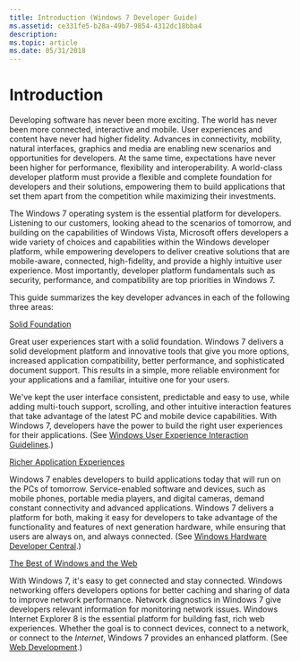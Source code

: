 ```yaml
---
title: Introduction (Windows 7 Developer Guide)
ms.assetid: ce331fe5-b28a-49b7-9854-4312dc18bba4
description: 
ms.topic: article
ms.date: 05/31/2018
---
```


# Introduction

Developing software has never been more exciting. The world has never been more connected, interactive and mobile. User experiences and content have never had higher fidelity. Advances in connectivity, mobility, natural interfaces, graphics and media are enabling new scenarios and opportunities for developers. At the same time, expectations have never been higher for performance, flexibility and interoperability. A world-class developer platform must provide a flexible and complete foundation for developers and their solutions, empowering them to build applications that set them apart from the competition while maximizing their investments.

The Windows 7 operating system is the essential platform for developers. Listening to our customers, looking ahead to the scenarios of tomorrow, and building on the capabilities of Windows Vista, Microsoft offers developers a wide variety of choices and capabilities within the Windows developer platform, while empowering developers to deliver creative solutions that are mobile-aware, connected, high-fidelity, and provide a highly intuitive user experience. Most importantly, developer platform fundamentals such as security, performance, and compatibility are top priorities in Windows 7.

This guide summarizes the key developer advances in each of the following three areas:

[Solid Foundation](solid-foundation.md)

Great user experiences start with a solid foundation. Windows 7 delivers a solid development platform and innovative tools that give you more options, increased application compatibility, better performance, and sophisticated document support. This results in a simple, more reliable environment for your applications and a familiar, intuitive one for your users.

We've kept the user interface consistent, predictable and easy to use, while adding multi-touch support, scrolling, and other intuitive interaction features that take advantage of the latest PC and mobile device capabilities. With Windows 7, developers have the power to build the right user experiences for their applications. (See [Windows User Experience Interaction Guidelines](https://msdn.microsoft.com/library/aa511258.aspx).)

[Richer Application Experiences](richer-application-experiences.md)

Windows 7 enables developers to build applications today that will run on the PCs of tomorrow. Service-enabled software and devices, such as mobile phones, portable media players, and digital cameras, demand constant connectivity and advanced applications. Windows 7 delivers a platform for both, making it easy for developers to take advantage of the functionality and features of next generation hardware, while ensuring that users are always on, and always connected. (See [Windows Hardware Developer Central](https://www.microsoft.com/whdc/default.mspx).)

[The Best of Windows and the Web](the-best-of-windows-and-the-web.md)

With Windows 7, it's easy to get connected and stay connected. Windows networking offers developers options for better caching and sharing of data to improve network performance. Network diagnostics in Windows 7 give developers relevant information for monitoring network issues. Windows Internet Explorer 8 is the essential platform for building fast, rich web experiences. Whether the goal is to connect devices, connect to a network, or connect to the *Internet*, Windows 7 provides an enhanced platform. (See [Web Development](https://msdn.microsoft.com/library/aa155073.aspx).)

 

 





